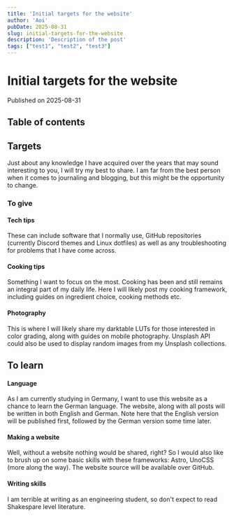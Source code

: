 ```yaml
---
title: 'Initial targets for the website'
author: 'Aoi'
pubDate: 2025-08-31
slug: initial-targets-for-the-website
description: 'Description of the post'
tags: ["test1", "test2", "test3"]
---
```

# Initial targets for the website

Published on 2025-08-31

## Table of contents

## Targets

Just about any knowledge I have acquired over the years that may sound interesting to you, I will try my best to share. I am far from the best person when it comes to journaling and blogging, but this might be the opportunity to change.

### To give

#### Tech tips

These can include software that I normally use, GitHub repositories (currently Discord themes and Linux dotfiles) as well as any troubleshooting for problems that I have come across.

#### Cooking tips

Something I want to focus on the most. Cooking has been and still remains an integral part of my daily life. Here I will likely post my cooking framework, including guides on ingredient choice, cooking methods etc.

#### Photography

This is where I will likely share my darktable LUTs for those interested in color grading, along with guides on mobile photography. Unsplash API could also be used to display random images from my Unsplash collections. 


## To learn

#### Language

As I am currently studying in Germany, I want to use this website as a chance to learn the German language. The website, along with all posts will be written in both English and German. Note here that the English version will be published first, followed by the German version some time later.

#### Making a website

Well, without a website nothing would be shared, right? So I would also like to brush up on some basic skills with these frameworks: Astro, UnoCSS (more along the way). The website source will be available over GitHub.

#### Writing skills

I am terrible at writing as an engineering student, so don't expect to read Shakespare level literature.

